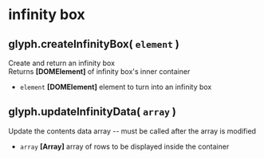 # infinity box

## glyph.createInfinityBox( `element` )
Create and return an infinity box  
Returns **[DOMElement]** of infinity box's inner container  
- `element` **[DOMElement]** element to turn into an infinity box
		
## glyph.updateInfinityData( `array` )
Update the contents data array -- must be called after the array is modified  
- `array` **[Array]** array of rows to be displayed inside the container
